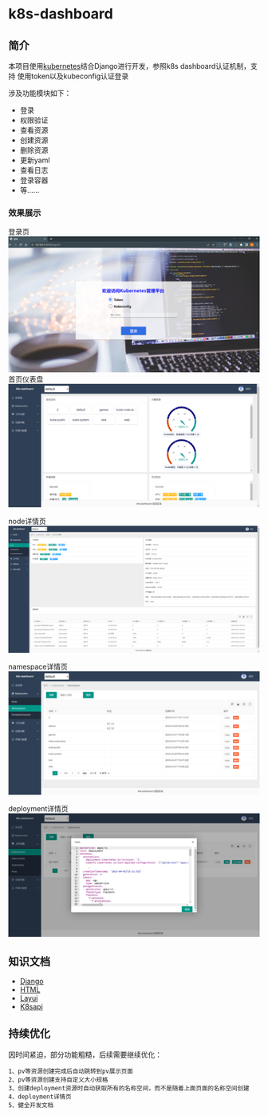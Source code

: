 # k8s-dashboard

## 简介
本项目使用[kubernetes](https://pypi.org/project/kubernetes/)结合Django进行开发，参照k8s dashboard认证机制，支持
使用token以及kubeconfig认证登录

涉及功能模块如下：

* 登录
* 权限验证
* 查看资源
* 创建资源
* 删除资源
* 更新yaml
* 查看日志
* 登录容器
* 等......

### 效果展示

登录页
![img_17.png](img/img_17.png)
首页仪表盘
![img_18.png](img/img_18.png)

node详情页
![img_22.png](img/img_22.png)


namespace详情页
![img_20.png](img/img_20.png)

deployment详情页
![img_21.png](img/img_21.png)



## 知识文档

* [Django](https://github.com/LiuShiYa-github/k8s-dashboard/blob/main/img/Django.md)
* [HTML](https://github.com/LiuShiYa-github/k8s-dashboard/blob/main/img/HTML.md)
* [Layui](https://github.com/LiuShiYa-github/k8s-dashboard/blob/main/img/Layui.md)
* [K8sapi](https://github.com/LiuShiYa-github/k8s-dashboard/blob/main/img/K8s-api.md)


## 持续优化
因时间紧迫，部分功能粗糙，后续需要继续优化：
```text
1、pv等资源创建完成后自动跳转到pv展示页面
2、pv等资源创建支持自定义大小规格
3、创建deployment资源时自动获取所有的名称空间，而不是随着上面页面的名称空间创建
4、deployment详情页
5、健全开发文档
```









